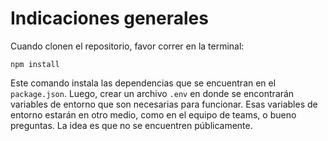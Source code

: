 # Indicaciones generales

Cuando clonen el repositorio, favor correr en la terminal:

```
npm install
```

Este comando instala las dependencias que se encuentran en el `package.json`. Luego, crear un archivo `.env` en donde se encontrarán variables de entorno que son necesarias para funcionar. Esas variables de entorno estarán en otro medio, como en el equipo de teams, o bueno preguntas. La idea es que no se encuentren públicamente.
